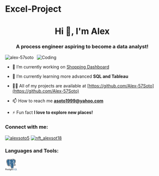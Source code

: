 # Excel-Project

<h1 align="center">Hi 👋, I'm Alex</h1>
<h3 align="center">A process engineer aspiring to become a data analyst!</h3> 
<img align="right" alt="Coding" width="400" src="https://images.squarespace-cdn.com/content/v1/55ed989ee4b0c7f115ddc924/1541600620919-VEI2IOYGNT2WJXA2W4A0/analytics.gif">

<p align="left"> <img src="https://komarev.com/ghpvc/?username=alex-57soto&label=Profile%20views&color=0e75b6&style=flat" alt="alex-57soto" /> </p>

- 🔭 I’m currently working on [Shopping Dashboard](https://github.com/Alex-57Soto/Excel-Shopping-Dashboard)

- 🌱 I’m currently learning more advanced **SQL and Tableau**

- 👨‍💻 All of my projects are available at [https://github.com/Alex-57Soto](https://github.com/Alex-57Soto)

- 📫 How to reach me **asoto1999@yahoo.com**

- ⚡ Fun fact **I love to explore new places!**

<h3 align="left">Connect with me:</h3>
<p align="left">
<a href="https://kaggle.com/alexsoto5" target="blank"><img align="center" src="https://raw.githubusercontent.com/rahuldkjain/github-profile-readme-generator/master/src/images/icons/Social/kaggle.svg" alt="alexsoto5" height="30" width="40" /></a>
<a href="https://instagram.com/nft_alexsot18" target="blank"><img align="center" src="https://raw.githubusercontent.com/rahuldkjain/github-profile-readme-generator/master/src/images/icons/Social/instagram.svg" alt="nft_alexsot18" height="30" width="40" /></a>
</p>

<h3 align="left">Languages and Tools:</h3>
<p align="left"> <a href="https://www.postgresql.org" target="_blank" rel="noreferrer"> <img src="https://raw.githubusercontent.com/devicons/devicon/master/icons/postgresql/postgresql-original-wordmark.svg" alt="postgresql" width="40" height="40"/> </a> </p>
